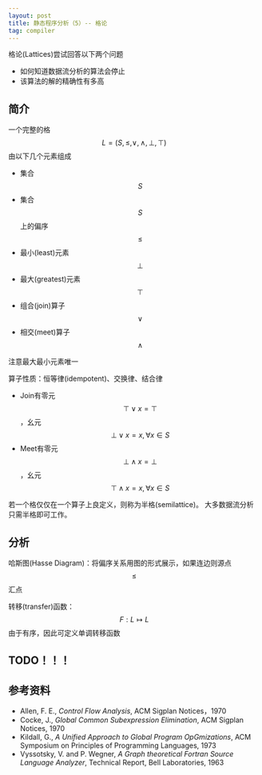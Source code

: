 ```yaml
---
layout: post
title: 静态程序分析（5）-- 格论
tag: compiler
---
```


格论(Lattices)尝试回答以下两个问题
* 如何知道数据流分析的算法会停止
* 该算法的解的精确性有多高

<!--more-->

## 简介
一个完整的格$$L=(S,\leq,\lor,\land,\bot,\top)$$由以下几个元素组成
* 集合$$S$$
* 集合$$S$$上的偏序$$\leq$$
* 最小(least)元素$$\bot$$
* 最大(greatest)元素$$\top$$
* 组合(join)算子$$\lor$$
* 相交(meet)算子$$\land$$

注意最大最小元素唯一

算子性质：恒等律(idempotent)、交换律、结合律
* Join有零元$$\top\lor x=\top$$，幺元$$\bot\lor x=x,\forall x\in S$$
* Meet有零元$$\bot\land x=\bot$$，幺元$$\top\land x=x,\forall x\in S$$

若一个格仅仅在一个算子上良定义，则称为半格(semilattice)。
大多数据流分析只需半格即可工作。

## 分析
哈斯图(Hasse Diagram)：将偏序关系用图的形式展示，如果连边则源点$$\leq$$汇点

转移(transfer)函数：$$F:L\mapsto L$$
由于有序，因此可定义单调转移函数

## TODO！！！

## 参考资料
* Allen, F. E., *Control Flow Analysis*, ACM Sigplan Notices，1970
* Cocke, J., *Global Common Subexpression Elimination*, ACM Sigplan Notices, 1970
* Kildall, G., *A Unified Approach to Global Program OpGmizations*, ACM Symposium on Principles of Programming Languages, 1973
* Vyssotsky, V. and P. Wegner, *A Graph theoretical Fortran Source Language Analyzer*, Technical Report, Bell Laboratories, 1963